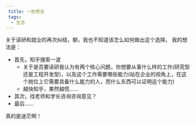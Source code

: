 ```yaml
---
 title: 一些想法
 tags:
  - 生活
---
```


关于读研和就业的再次纠结，额，我也不知道该怎么如何做出这个选择。
我的想法是：
- 首先，知乎搜索一波
   - 关于是否要读研我认为有两个核心问题，你想要从事什么样的工作(研究型还是工程开发型)，以及这个工作需要哪些能力(站在企业的视角上，在这个岗位上它需要具备什么能力的人，而什么东西可以证明这个能力)
   - 越快知乎，果然越慌……
- 其次，找老师和学长咨询咨询意见？
- 最后……

真的是迷茫啊！
